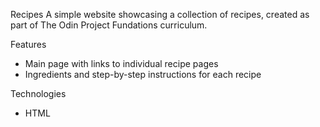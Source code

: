 Recipes
A simple website showcasing a collection of recipes, created as part of The Odin Project Fundations curriculum.

Features

- Main page with links to individual recipe pages
- Ingredients and step-by-step instructions for each recipe

Technologies

- HTML
